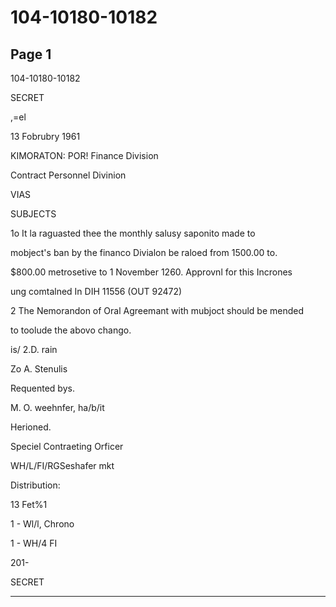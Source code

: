# 104-10180-10182

## Page 1

104-10180-10182

SECRET

,=el

13 Fobrubry 1961

KIMORATON: POR! Finance Division

Contract Personnel Divinion

VIAS

SUBJECTS

1o It la raguasted thee the monthly salusy saponito made to

mobject's ban by the financo Divialon be raloed from 1500.00 to.

$800.00 metrosetive to 1 November 1260. Approvnl for this Incrones

ung comtalned In DIH 11556 (OUT 92472)

2 The Nemorandon of Oral Agreemant with mubjoct should be mended

to toolude the abovo chango.

is/ 2.D. rain

Zo A. Stenulis

Requented bys.

M. O. weehnfer, ha/b/it

Herioned.

Speciel Contraeting Orficer

WH/L/FI/RGSeshafer mkt

Distribution:

13 Fet%1

1 - Wl/l, Chrono

1 - WH/4 FI

201-

SECRET

---

